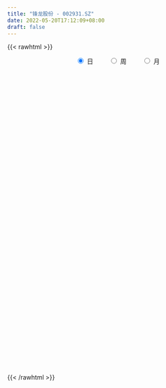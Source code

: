 ```yaml
---
title: "锋龙股份 - 002931.SZ"
date: 2022-05-20T17:12:09+08:00
draft: false
---
```

{{< rawhtml >}}
    <div style="text-align: center">
        <label style="padding: 1rem;"><input style="margin-right: .5rem" type="radio" name="period" value="D" checked onclick="period_change(this)">日</label>
        <label style="padding: 1rem;"><input style="margin-right: .5rem" type="radio" name="period" value="W" onclick="period_change(this)">周</label>
        <label style="padding: 1rem;"><input style="margin-right: .5rem" type="radio" name="period" value="M" onclick="period_change(this)">月</label>
    </div>
    <div id="chart" style="height: 700px;"></div> 
    <script type="text/javascript">
        const D_v = [8696.0,8820.0,7224.0,10403.0,11429.8,11764.81,7542.77,6378.0,6971.4,10931.6,33617.8,39323.57,24845.6,10520.26,87049.21,79705.42,39680.64,104114.96,50500.01,49214.0,56494.72,76061.04,65688.9,55076.66,32049.5,36807.63,26057.12,31517.72,41952.61,31241.34,36836.84,50527.72,48478.64,21884.48,30178.76,19802.56,27473.92,24598.76,23044.6,20406.12,43819.04,25241.12,25713.0,33372.2,24702.6,26655.27,41224.8,25480.6,36853.8,23243.92,19579.44,37344.58,28603.08,21062.84,17717.68,25728.16,20252.72,24252.04,26069.44,24661.69,21723.33,15467.6,13856.84,59390.36,61775.69,52597.76,40488.29,34966.55,29108.21,25182.34,26476.32,26359.87,20728.85,51233.0,43295.3,30032.08,43371.87,35459.41,52013.25,29008.94,30551.9,30914.89,34390.09,24952.42,34828.65,30622.0,30638.76,25177.77,20110.95,24070.68,38750.99,21754.32,19440.32,16538.0,27823.36,38876.65,29414.21,20920.79,15332.14,22926.38,35241.81,29469.88,17084.84,13415.08,11567.12,10325.01,12366.11,19990.09,17693.59,14395.6,12273.22,10715.6,23650.12,25794.57,29208.23,20709.24,31718.31,22174.43,34678.94,36743.1,37101.12,23785.41,43048.78,33347.59,29641.89,25204.13,32868.23,24889.69,26116.18,19919.47,19112.27,31069.6,33233.58,25597.88,16244.16,22635.45,27947.88,24879.18,25643.72,20030.27,23799.84,42673.56,19764.88,15865.18,12599.72,12663.44,37631.12,20402.41,14566.27,20576.8,26863.8,17794.64,12395.05,13399.02,16228.5,19730.6,20900.42,14680.16,16735.02,18137.52,13686.48,22269.04,32993.84,17713.4,21263.35,17023.79,17338.72,22091.2,13533.64,45513.21,46650.17,34535.2,21372.35,35341.15,14902.78,18721.19,32108.56,21338.38,18760.39,11239.81,12024.04,15201.86,33744.97,23778.23,19464.6,16830.2,10557.48,11009.0,49044.88,26380.98,73992.4,31174.68,62829.0,41489.72,17293.32,12007.0,23131.31,11840.28,12546.75,16164.4,18700.8,16916.5,23759.03,17932.94,12030.22,17914.8,32914.8,28690.33,18978.19,17203.07,13641.08,14694.72,10749.72,9200.76,8882.68,9422.51,9329.84,7306.48,9277.34,7256.25,11302.43,13623.81,9954.43,17626.44,12383.08,8632.4,5480.0,8986.28,9937.52,9061.65,9164.92,9515.84,9124.27,25986.8,38541.16,21974.2,21735.37,17805.4,13172.6,17865.01,12163.49,10205.48,11348.13,7237.17,8459.2,10889.24,8630.6,13599.0,33673.87,14500.24]
const D_histogram = [0.0,-0.0049777778,-0.0114439253,-0.0053569933,-0.0193100512,-0.0409831475,-0.052685067,-0.0551382052,-0.0452094054,-0.0365271471,0.0167017466,0.0719403463,0.088728441,0.0898366646,0.1600455368,0.2061683209,0.3062610956,0.3907890898,0.4163458072,0.388618305,0.3543156549,0.3327985993,0.324770164,0.2833953002,0.2200898579,0.162448293,0.0810138484,0.0353376635,-0.0073100633,-0.0400636961,-0.0845910653,-0.1703470544,-0.2521717288,-0.2998647775,-0.3319156564,-0.331304011,-0.3292805585,-0.3250896118,-0.2954063375,-0.2742402571,-0.2576207475,-0.2441349929,-0.2263821611,-0.1929677608,-0.1784904137,-0.1711291423,-0.1548222319,-0.1448975117,-0.1417157509,-0.118991605,-0.0977022348,-0.0584220193,-0.0582928932,-0.06343152,-0.0740106303,-0.1025927098,-0.0986068943,-0.0767450575,-0.0440118165,-0.0118237983,0.011980318,0.0164908777,0.0335234617,0.0963640999,0.1652571965,0.209705,0.2577209857,0.2410512994,0.2205384033,0.1579841978,0.0962491433,0.0476170485,0.0019803612,0.0397428775,0.0849504084,0.1016283791,0.123569368,0.1390809959,0.163472572,0.1681661583,0.1362715603,0.1357742353,0.1285074842,0.107513179,0.1074881693,0.0801575035,0.0580220339,0.0178347644,-0.0086266308,-0.0346507513,-0.0283251146,-0.0460245064,-0.0554134078,-0.0781202738,-0.0541993612,-0.1093971778,-0.1925350596,-0.2092542784,-0.2283007253,-0.1738967306,-0.0982472059,-0.0334447948,0.0059217943,0.0093995985,0.005495511,-0.006034153,-0.0025799244,0.0266833142,0.0341522278,0.0000499128,-0.0359846747,-0.0591340081,-0.0524371567,-0.0649172618,-0.0350080866,-0.0138415916,0.0282087215,0.040236662,0.0671864675,0.0993704175,0.095268985,0.0984167463,0.1255023152,0.1448258935,0.1368815161,0.1400303611,0.145818938,0.1258228313,0.1421191454,0.1174433372,0.0898108718,0.1004978481,0.1305843645,0.1352174319,0.1150494134,0.0935332841,0.0395399063,-0.0186675697,-0.0298355869,-0.0568154533,-0.057700519,-0.1282058075,-0.1930489508,-0.2045552711,-0.2121941793,-0.1903597489,-0.2139422164,-0.2106604287,-0.2106541976,-0.1854178063,-0.1727095634,-0.1847188609,-0.1671358869,-0.1423948454,-0.1128633322,-0.1148052817,-0.1137745409,-0.0998262904,-0.0878579107,-0.0660704526,-0.0359292497,0.0068842299,0.0100698618,0.0284327073,0.0093322038,0.0060210071,0.0197860404,0.0434874417,0.0433572338,0.0626593794,0.0853285642,0.0844745945,0.0859597683,0.0484321688,0.0323431789,0.0304611889,-0.0294954459,-0.064567817,-0.119071744,-0.1417831143,-0.139862923,-0.0935680809,-0.0433716647,-0.0060258765,0.0257886298,0.0466660995,0.0428950611,0.0461109151,0.0687485807,0.0805180603,0.1012676713,0.1084583706,0.1135464027,0.0823294672,0.0693730305,0.0588103539,0.0673984813,0.0637736073,0.04488041,0.0019892052,-0.0288107029,-0.0803460749,-0.1311443369,-0.1427808675,-0.134041564,-0.1669287177,-0.2403946575,-0.2557615773,-0.2486409044,-0.2144684859,-0.1729394112,-0.1273058325,-0.0894979583,-0.074965644,-0.0551912933,-0.0407002675,-0.0391220796,-0.0181893771,0.0048840178,0.0236112435,0.053895087,0.0507832528,0.0363596865,0.0014794958,-0.0061068073,-0.0134049946,-0.0079841045,-0.01910783,-0.0023223037,0.0253379791,0.0500103042,0.0407700091,0.0330015914,-0.0354154,-0.1279676656,-0.1609427931,-0.1863895246,-0.1587719297,-0.1162112988,-0.0796526014,-0.0345508366,0.0129818201,0.0448387214,0.0721181181,0.1000394337,0.1107169842,0.1206233984,0.1260613604,0.138337023,0.1462814956]
const D_fast = [0.0,-0.0062222222,-0.0155493511,-0.0108016674,-0.0295822381,-0.0615011212,-0.0863743075,-0.102611997,-0.1039855486,-0.1044350771,-0.0470307466,0.0261929395,0.0651631445,0.0887305342,0.1989507907,0.296615655,0.4732737037,0.6554989702,0.7851421395,0.8545692136,0.9088454771,0.9705280714,1.0436921771,1.0731661383,1.0648831605,1.0478536689,0.9866726864,0.9498309173,0.9053556747,0.8625861179,0.7969109824,0.6685682297,0.5237006231,0.40104138,0.286011587,0.2037972296,0.1235005425,0.0464190862,0.0022507762,-0.0451432077,-0.092928885,-0.1404768786,-0.1793195871,-0.194147127,-0.2242923833,-0.2597133975,-0.282112045,-0.3084117028,-0.3406588797,-0.3476826351,-0.3508188236,-0.326144113,-0.3405882101,-0.361584717,-0.3906664848,-0.4448967418,-0.4655626498,-0.4628870774,-0.4411567905,-0.4119247219,-0.3851255261,-0.376492247,-0.3510787976,-0.2641471344,-0.1539397387,-0.0570656852,0.0553805469,0.0989736855,0.1335953902,0.1105372342,0.0728644654,0.0361366328,-0.0090049642,0.0386932715,0.1051384045,0.14722347,0.2000568008,0.2503386777,0.3155983968,0.3623335227,0.3645068148,0.3979530486,0.4228131686,0.428697158,0.4555441907,0.4482529008,0.4406229397,0.4048943612,0.3762763084,0.3415895,0.3408338581,0.3116283397,0.2883860863,0.2461491518,0.2565202242,0.1739731131,0.0427014664,-0.026331322,-0.1024529502,-0.0915231382,-0.0404354149,0.0160057975,0.0568528352,0.062680539,0.0601503292,0.047112127,0.0499213744,0.0858554416,0.1018624122,0.0677725754,0.0227418192,-0.0151910162,-0.0216034541,-0.0503128745,-0.0291557211,-0.0114496239,0.0376528695,0.0597399756,0.103486398,0.1605129523,0.180228766,0.207980714,0.2664418616,0.3219719133,0.348247915,0.3864043502,0.4286476617,0.4401072628,0.4919333632,0.4966183893,0.4914386418,0.5272500802,0.5899826877,0.6284201131,0.6370144479,0.6388816396,0.5947732384,0.53189887,0.5132719561,0.4720882263,0.4567780309,0.3542212906,0.2411159095,0.1784707715,0.1177833184,0.0920278117,0.01495979,-0.0344235294,-0.0870808477,-0.108198908,-0.1386680559,-0.1968570687,-0.2210580664,-0.2319157363,-0.2306000562,-0.2612433261,-0.2886562204,-0.2996645426,-0.3096606406,-0.3043907956,-0.2832319051,-0.2386973681,-0.2329942707,-0.2075232484,-0.224290701,-0.2260966459,-0.2073851024,-0.1728118408,-0.1621027401,-0.1271357497,-0.0831344239,-0.062869745,-0.0398946291,-0.0653141864,-0.0733173816,-0.0675840743,-0.1349145706,-0.186128896,-0.2704007589,-0.3285579079,-0.3616034472,-0.3387006254,-0.2993471254,-0.2635078063,-0.2252461426,-0.192702148,-0.1857494212,-0.1710058384,-0.1311810275,-0.0992820329,-0.053215504,-0.0189102121,0.0145644207,0.0039298519,0.0083166729,0.0124565848,0.0378943325,0.0502128604,0.0425397656,0.000145862,-0.0378567218,-0.1094786125,-0.1930629587,-0.2403947062,-0.2651657937,-0.3397851268,-0.473349731,-0.5526570451,-0.6076965983,-0.6271413013,-0.6288470794,-0.6150399588,-0.5996065742,-0.6038156708,-0.5978391435,-0.5935231845,-0.6017255166,-0.5853401583,-0.561045759,-0.5364157224,-0.4926581071,-0.4830741281,-0.4884077728,-0.5229180895,-0.5320310945,-0.5426805304,-0.5392556664,-0.5551563495,-0.5389513991,-0.5049566215,-0.4677817203,-0.4668295132,-0.466347533,-0.5436183744,-0.6681625565,-0.7413733822,-0.8134174949,-0.8254928823,-0.8119850761,-0.7953395291,-0.7588754734,-0.7080973617,-0.66503078,-0.6197218539,-0.5667906798,-0.5284338832,-0.4883716194,-0.4514183174,-0.404558399,-0.3600435525]
const D_slow = [0.0,-0.0012444444,-0.0041054258,-0.0054446741,-0.0102721869,-0.0205179738,-0.0336892405,-0.0474737918,-0.0587761432,-0.0679079299,-0.0637324933,-0.0457474067,-0.0235652965,-0.0011061303,0.0389052539,0.0904473341,0.167012608,0.2647098805,0.3687963323,0.4659509085,0.5545298222,0.6377294721,0.7189220131,0.7897708381,0.8447933026,0.8854053759,0.905658838,0.9144932538,0.912665738,0.902649814,0.8815020477,0.8389152841,0.7758723519,0.7009061575,0.6179272434,0.5351012406,0.452781101,0.371508698,0.2976571137,0.2290970494,0.1646918625,0.1036581143,0.047062574,-0.0011793662,-0.0458019696,-0.0885842552,-0.1272898132,-0.1635141911,-0.1989431288,-0.2286910301,-0.2531165888,-0.2677220936,-0.2822953169,-0.2981531969,-0.3166558545,-0.342304032,-0.3669557555,-0.3861420199,-0.397144974,-0.4001009236,-0.3971058441,-0.3929831247,-0.3846022593,-0.3605112343,-0.3191969352,-0.2667706852,-0.2023404388,-0.1420776139,-0.0869430131,-0.0474469636,-0.0233846778,-0.0114804157,-0.0109853254,-0.001049606,0.0201879961,0.0455950909,0.0764874329,0.1112576818,0.1521258248,0.1941673644,0.2282352545,0.2621788133,0.2943056844,0.3211839791,0.3480560214,0.3680953973,0.3826009058,0.3870595969,0.3849029392,0.3762402513,0.3691589727,0.3576528461,0.3437994941,0.3242694257,0.3107195854,0.2833702909,0.235236526,0.1829229564,0.1258477751,0.0823735924,0.057811791,0.0494505923,0.0509310409,0.0532809405,0.0546548182,0.05314628,0.0525012989,0.0591721274,0.0677101844,0.0677226626,0.0587264939,0.0439429919,0.0308337027,0.0146043872,0.0058523656,0.0023919677,0.009444148,0.0195033136,0.0362999304,0.0611425348,0.0849597811,0.1095639676,0.1409395464,0.1771460198,0.2113663988,0.2463739891,0.2828287236,0.3142844315,0.3498142178,0.3791750521,0.4016277701,0.4267522321,0.4593983232,0.4932026812,0.5219650345,0.5453483556,0.5552333321,0.5505664397,0.543107543,0.5289036797,0.5144785499,0.482427098,0.4341648603,0.3830260426,0.3299774977,0.2823875605,0.2289020064,0.1762368992,0.1235733498,0.0772188983,0.0340415074,-0.0121382078,-0.0539221795,-0.0895208909,-0.1177367239,-0.1464380444,-0.1748816796,-0.1998382522,-0.2218027299,-0.238320343,-0.2473026554,-0.245581598,-0.2430641325,-0.2359559557,-0.2336229047,-0.232117653,-0.2271711429,-0.2162992824,-0.205459974,-0.1897951291,-0.1684629881,-0.1473443395,-0.1258543974,-0.1137463552,-0.1056605605,-0.0980452632,-0.1054191247,-0.121561079,-0.151329015,-0.1867747935,-0.2217405243,-0.2451325445,-0.2559754607,-0.2574819298,-0.2510347724,-0.2393682475,-0.2286444822,-0.2171167535,-0.1999296083,-0.1798000932,-0.1544831754,-0.1273685827,-0.098981982,-0.0783996153,-0.0610563576,-0.0463537691,-0.0295041488,-0.013560747,-0.0023406445,-0.0018433432,-0.0090460189,-0.0291325376,-0.0619186218,-0.0976138387,-0.1311242297,-0.1728564091,-0.2329550735,-0.2968954678,-0.3590556939,-0.4126728154,-0.4559076682,-0.4877341263,-0.5101086159,-0.5288500269,-0.5426478502,-0.5528229171,-0.562603437,-0.5671507812,-0.5659297768,-0.5600269659,-0.5465531942,-0.533857381,-0.5247674593,-0.5243975854,-0.5259242872,-0.5292755358,-0.531271562,-0.5360485195,-0.5366290954,-0.5302946006,-0.5177920246,-0.5075995223,-0.4993491244,-0.5082029744,-0.5401948908,-0.5804305891,-0.6270279703,-0.6667209527,-0.6957737774,-0.7156869277,-0.7243246369,-0.7210791818,-0.7098695015,-0.6918399719,-0.6668301135,-0.6391508674,-0.6089950178,-0.5774796777,-0.542895422,-0.5063250481]
const D_data = [['2021-05-11', 11.1541, 11.2392, 10.9981, 11.3243],['2021-05-12', 11.2392, 11.1612, 11.0478, 11.2463],['2021-05-13', 11.0336, 11.1045, 11.0336, 11.2747],['2021-05-14', 11.2109, 11.2534, 11.069, 11.3172],['2021-05-17', 11.2747, 10.9698, 10.9343, 11.2747],['2021-05-18', 10.9201, 10.7499, 10.7287, 10.9698],['2021-05-19', 10.7499, 10.7428, 10.6719, 10.8138],['2021-05-20', 10.7641, 10.7712, 10.7216, 10.835],['2021-05-21', 10.7783, 10.8988, 10.7783, 10.9272],['2021-05-24', 10.9059, 10.8918, 10.835, 11.147],['2021-05-25', 10.8421, 11.6009, 10.7428, 11.9838],['2021-05-26', 11.5583, 11.9483, 11.3598, 12.466],['2021-05-27', 11.8632, 11.7214, 11.4945, 12.0121],['2021-05-28', 11.6292, 11.6434, 11.5583, 11.7994],['2021-05-31', 12.161, 12.8063, 12.0901, 12.8063],['2021-06-01', 12.8347, 12.9765, 12.551, 13.246],['2021-06-02', 13.2034, 14.2742, 13.2034, 14.2742],['2021-06-03', 14.5365, 14.8911, 13.9692, 15.4584],['2021-06-04', 14.3451, 14.8202, 13.9551, 14.8556],['2021-06-07', 14.7138, 14.5294, 13.8983, 15.2456],['2021-06-08', 14.63, 14.65, 14.3, 14.93],['2021-06-09', 14.63, 15.02, 14.0, 15.66],['2021-06-10', 14.7, 15.47, 14.5, 15.85],['2021-06-11', 15.66, 15.27, 14.58, 15.69],['2021-06-15', 15.27, 15.03, 14.75, 15.58],['2021-06-16', 14.79, 15.05, 14.52, 15.44],['2021-06-17', 14.97, 14.6, 14.6, 15.06],['2021-06-18', 14.62, 14.88, 14.45, 14.99],['2021-06-21', 14.84, 14.82, 14.65, 15.37],['2021-06-22', 14.86, 14.85, 14.62, 15.15],['2021-06-23', 14.88, 14.57, 14.5, 15.05],['2021-06-24', 14.51, 13.72, 13.61, 14.66],['2021-06-25', 13.92, 13.26, 13.08, 13.92],['2021-06-28', 13.33, 13.22, 13.13, 13.41],['2021-06-29', 13.21, 13.04, 12.95, 13.48],['2021-06-30', 13.0, 13.18, 12.96, 13.34],['2021-07-01', 13.18, 13.01, 12.86, 13.3],['2021-07-02', 12.9, 12.85, 12.75, 13.05],['2021-07-05', 12.85, 13.06, 12.73, 13.1],['2021-07-06', 13.09, 12.9, 12.69, 13.09],['2021-07-07', 12.75, 12.76, 12.6, 13.04],['2021-07-08', 12.69, 12.62, 12.45, 12.84],['2021-07-09', 12.63, 12.58, 12.5, 12.81],['2021-07-12', 12.62, 12.75, 12.5, 12.93],['2021-07-13', 12.8, 12.49, 12.46, 12.97],['2021-07-14', 12.5, 12.31, 12.09, 12.67],['2021-07-15', 12.27, 12.34, 12.07, 12.58],['2021-07-16', 12.43, 12.19, 12.13, 12.46],['2021-07-19', 12.22, 12.0, 11.85, 12.22],['2021-07-20', 12.1, 12.18, 11.88, 12.28],['2021-07-21', 12.26, 12.16, 12.14, 12.34],['2021-07-22', 12.26, 12.45, 12.12, 12.63],['2021-07-23', 12.5, 11.98, 11.93, 12.53],['2021-07-26', 11.93, 11.81, 11.6, 12.0],['2021-07-27', 11.87, 11.6, 11.57, 11.9],['2021-07-28', 11.6, 11.15, 10.97, 11.63],['2021-07-29', 11.38, 11.36, 11.21, 11.45],['2021-07-30', 11.36, 11.53, 11.11, 11.56],['2021-08-02', 11.59, 11.71, 11.44, 11.84],['2021-08-03', 11.69, 11.8, 11.63, 12.04],['2021-08-04', 11.82, 11.79, 11.68, 12.0],['2021-08-05', 11.75, 11.58, 11.48, 11.83],['2021-08-06', 11.52, 11.76, 11.43, 11.8],['2021-08-09', 11.71, 12.55, 11.62, 12.65],['2021-08-10', 12.5, 13.04, 12.39, 13.13],['2021-08-11', 13.12, 13.15, 13.08, 13.48],['2021-08-12', 13.28, 13.6, 13.22, 13.75],['2021-08-13', 13.5, 13.05, 12.96, 13.57],['2021-08-16', 13.18, 13.07, 12.76, 13.24],['2021-08-17', 13.16, 12.46, 12.38, 13.16],['2021-08-18', 12.46, 12.23, 12.12, 12.59],['2021-08-19', 12.1, 12.15, 11.97, 12.39],['2021-08-20', 12.28, 11.95, 11.76, 12.29],['2021-08-23', 12.01, 12.99, 12.0, 13.15],['2021-08-24', 13.1, 13.36, 12.94, 13.48],['2021-08-25', 13.36, 13.25, 13.0, 13.39],['2021-08-26', 13.46, 13.52, 13.2, 13.99],['2021-08-27', 13.46, 13.66, 13.33, 13.9],['2021-08-30', 13.8, 14.02, 13.78, 14.58],['2021-08-31', 14.0, 14.01, 13.7, 14.3],['2021-09-01', 14.01, 13.63, 13.38, 14.1],['2021-09-02', 13.94, 14.08, 13.5, 14.18],['2021-09-03', 14.35, 14.12, 13.98, 14.58],['2021-09-06', 14.06, 14.01, 13.66, 14.22],['2021-09-07', 14.17, 14.35, 13.95, 14.63],['2021-09-08', 14.35, 14.06, 14.01, 14.7],['2021-09-09', 13.98, 14.1, 13.98, 14.52],['2021-09-10', 14.15, 13.79, 13.73, 14.18],['2021-09-13', 13.79, 13.84, 13.72, 14.25],['2021-09-14', 13.82, 13.74, 13.69, 14.18],['2021-09-15', 13.69, 14.12, 13.65, 14.59],['2021-09-16', 14.18, 13.81, 13.8, 14.25],['2021-09-17', 13.81, 13.85, 13.46, 14.02],['2021-09-22', 13.82, 13.59, 13.5, 13.83],['2021-09-23', 13.6, 14.17, 13.6, 14.33],['2021-09-24', 14.18, 13.07, 13.0, 14.2],['2021-09-27', 12.92, 12.26, 12.16, 12.98],['2021-09-28', 12.21, 12.69, 12.18, 12.95],['2021-09-29', 12.66, 12.41, 12.4, 12.95],['2021-09-30', 12.4, 13.28, 12.4, 13.4],['2021-10-08', 13.58, 13.8, 13.34, 14.36],['2021-10-11', 14.02, 14.0, 13.7, 14.3],['2021-10-12', 14.0, 13.96, 13.72, 14.25],['2021-10-13', 13.91, 13.64, 13.48, 13.91],['2021-10-14', 13.6, 13.56, 13.28, 13.66],['2021-10-15', 13.44, 13.43, 13.26, 13.53],['2021-10-18', 13.43, 13.6, 13.04, 13.64],['2021-10-19', 13.6, 14.03, 13.31, 14.05],['2021-10-20', 13.9, 13.89, 13.75, 14.09],['2021-10-21', 13.71, 13.32, 13.3, 13.84],['2021-10-22', 13.32, 13.1, 13.05, 13.4],['2021-10-25', 13.1, 13.07, 12.73, 13.1],['2021-10-26', 13.07, 13.36, 12.75, 13.72],['2021-10-27', 13.36, 13.06, 12.82, 13.47],['2021-10-28', 13.0, 13.6, 12.86, 13.8],['2021-10-29', 13.6, 13.61, 13.44, 13.81],['2021-11-01', 13.57, 14.05, 13.41, 14.14],['2021-11-02', 14.11, 13.85, 13.7, 14.11],['2021-11-03', 13.83, 14.19, 13.81, 14.34],['2021-11-04', 14.26, 14.49, 14.1, 14.55],['2021-11-05', 14.4, 14.2, 14.15, 14.68],['2021-11-08', 14.21, 14.38, 14.04, 14.38],['2021-11-09', 14.7, 14.87, 14.4, 14.99],['2021-11-10', 14.87, 15.03, 14.67, 15.31],['2021-11-11', 15.0, 14.86, 14.68, 15.2],['2021-11-12', 14.86, 15.13, 14.73, 15.27],['2021-11-15', 15.19, 15.34, 15.09, 15.6],['2021-11-16', 15.45, 15.13, 14.93, 15.45],['2021-11-17', 15.04, 15.73, 15.0, 15.74],['2021-11-18', 15.72, 15.35, 15.26, 15.73],['2021-11-19', 15.49, 15.31, 14.93, 15.49],['2021-11-22', 15.27, 15.88, 15.27, 15.94],['2021-11-23', 15.87, 16.39, 15.65, 16.42],['2021-11-24', 16.39, 16.34, 15.91, 16.61],['2021-11-25', 16.45, 16.16, 16.01, 16.46],['2021-11-26', 16.16, 16.19, 16.07, 16.7],['2021-11-29', 16.0, 15.71, 15.58, 16.15],['2021-11-30', 15.8, 15.44, 15.31, 15.93],['2021-12-01', 15.47, 15.9, 15.28, 15.99],['2021-12-02', 15.78, 15.64, 15.55, 16.08],['2021-12-03', 15.81, 15.92, 15.57, 15.99],['2021-12-06', 15.81, 14.85, 14.85, 16.0],['2021-12-07', 15.15, 14.49, 14.36, 15.19],['2021-12-08', 14.5, 14.85, 14.43, 14.93],['2021-12-09', 14.95, 14.73, 14.59, 14.95],['2021-12-10', 14.79, 15.02, 14.63, 15.1],['2021-12-13', 14.94, 14.32, 14.22, 14.94],['2021-12-14', 14.32, 14.46, 14.1, 14.61],['2021-12-15', 14.46, 14.28, 14.23, 14.58],['2021-12-16', 14.35, 14.52, 14.19, 14.7],['2021-12-17', 14.52, 14.33, 14.12, 14.65],['2021-12-20', 14.3, 13.88, 13.85, 14.35],['2021-12-21', 13.93, 14.12, 13.69, 14.14],['2021-12-22', 14.12, 14.19, 14.01, 14.23],['2021-12-23', 14.15, 14.28, 13.98, 14.4],['2021-12-24', 14.27, 13.85, 13.83, 14.29],['2021-12-27', 13.98, 13.77, 13.47, 13.98],['2021-12-28', 13.81, 13.86, 13.63, 13.95],['2021-12-29', 13.8, 13.8, 13.67, 13.92],['2021-12-30', 13.8, 13.92, 13.72, 14.15],['2021-12-31', 13.93, 14.09, 13.85, 14.11],['2022-01-04', 14.2, 14.4, 14.05, 14.43],['2022-01-05', 14.37, 14.0, 13.8, 14.69],['2022-01-06', 14.08, 14.23, 13.96, 14.37],['2022-01-07', 14.24, 13.74, 13.7, 14.42],['2022-01-10', 13.79, 13.85, 13.52, 14.05],['2022-01-11', 13.8, 14.07, 13.8, 14.22],['2022-01-12', 14.23, 14.29, 13.99, 14.37],['2022-01-13', 14.29, 14.06, 14.03, 14.3],['2022-01-14', 14.06, 14.37, 13.92, 14.77],['2022-01-17', 14.37, 14.56, 14.37, 14.85],['2022-01-18', 14.49, 14.37, 14.28, 14.8],['2022-01-19', 14.48, 14.45, 14.16, 14.6],['2022-01-20', 14.5, 13.9, 13.81, 14.5],['2022-01-21', 13.78, 14.04, 13.68, 14.11],['2022-01-24', 13.93, 14.18, 13.89, 14.37],['2022-01-25', 14.03, 13.27, 13.27, 14.32],['2022-01-26', 13.28, 13.27, 13.01, 13.45],['2022-01-27', 13.27, 12.69, 12.62, 13.27],['2022-01-28', 12.68, 12.75, 12.67, 12.96],['2022-02-07', 12.9, 12.86, 12.81, 13.08],['2022-02-08', 12.79, 13.42, 12.66, 13.45],['2022-02-09', 13.4, 13.64, 13.21, 13.9],['2022-02-10', 13.56, 13.66, 13.42, 13.97],['2022-02-11', 13.6, 13.75, 13.49, 13.8],['2022-02-14', 13.75, 13.75, 13.5, 13.87],['2022-02-15', 13.69, 13.49, 13.41, 13.8],['2022-02-16', 13.74, 13.58, 13.5, 13.75],['2022-02-17', 13.58, 13.91, 13.49, 14.08],['2022-02-18', 13.89, 13.9, 13.72, 14.06],['2022-02-21', 13.82, 14.15, 13.78, 14.35],['2022-02-22', 13.86, 14.12, 13.71, 14.18],['2022-02-23', 14.14, 14.2, 14.0, 14.4],['2022-02-24', 14.26, 13.74, 13.57, 14.29],['2022-02-25', 13.8, 13.9, 13.63, 14.01],['2022-02-28', 13.89, 13.91, 13.66, 13.97],['2022-03-01', 13.97, 14.19, 13.92, 14.29],['2022-03-02', 14.19, 14.1, 14.06, 14.26],['2022-03-03', 14.17, 13.89, 13.85, 14.19],['2022-03-04', 13.85, 13.44, 13.32, 13.94],['2022-03-07', 13.38, 13.38, 13.3, 13.8],['2022-03-08', 13.37, 12.85, 12.8, 13.44],['2022-03-09', 13.06, 12.49, 11.6, 13.09],['2022-03-10', 12.76, 12.69, 12.6, 12.96],['2022-03-11', 12.65, 12.81, 12.37, 12.83],['2022-03-14', 12.72, 12.08, 12.01, 12.75],['2022-03-15', 12.0, 11.09, 11.03, 12.0],['2022-03-16', 11.27, 11.34, 10.96, 11.57],['2022-03-17', 11.54, 11.35, 11.33, 11.64],['2022-03-18', 11.31, 11.56, 11.1, 11.67],['2022-03-21', 11.59, 11.64, 11.53, 11.82],['2022-03-22', 11.64, 11.74, 11.45, 11.94],['2022-03-23', 11.78, 11.71, 11.67, 11.9],['2022-03-24', 11.68, 11.42, 11.4, 11.68],['2022-03-25', 11.46, 11.45, 11.4, 11.64],['2022-03-28', 11.49, 11.36, 11.21, 11.49],['2022-03-29', 11.39, 11.13, 11.11, 11.5],['2022-03-30', 11.24, 11.33, 11.17, 11.36],['2022-03-31', 11.33, 11.39, 11.21, 11.53],['2022-04-01', 11.35, 11.38, 11.23, 11.42],['2022-04-06', 11.35, 11.61, 11.3, 11.69],['2022-04-07', 11.67, 11.23, 11.23, 11.67],['2022-04-08', 11.23, 11.0, 10.92, 11.33],['2022-04-11', 11.0, 10.55, 10.4, 11.0],['2022-04-12', 10.55, 10.7, 10.36, 10.74],['2022-04-13', 10.67, 10.58, 10.43, 10.74],['2022-04-14', 10.64, 10.65, 10.57, 10.8],['2022-04-15', 10.6, 10.34, 10.32, 10.7],['2022-04-18', 10.38, 10.62, 10.16, 10.66],['2022-04-19', 10.59, 10.81, 10.59, 10.89],['2022-04-20', 10.88, 10.87, 10.75, 11.1],['2022-04-21', 10.75, 10.45, 10.42, 10.9],['2022-04-22', 10.67, 10.38, 10.25, 10.68],['2022-04-25', 10.23, 9.34, 9.34, 10.23],['2022-04-26', 9.23, 8.46, 8.41, 9.35],['2022-04-27', 8.38, 8.67, 8.02, 8.7],['2022-04-28', 8.66, 8.38, 8.16, 8.79],['2022-04-29', 8.47, 8.82, 8.46, 8.9],['2022-05-05', 8.81, 8.99, 8.76, 9.14],['2022-05-06', 8.66, 8.95, 8.66, 9.19],['2022-05-09', 8.88, 9.13, 8.88, 9.28],['2022-05-10', 9.13, 9.3, 8.91, 9.3],['2022-05-11', 9.37, 9.24, 9.21, 9.54],['2022-05-12', 9.24, 9.29, 9.19, 9.44],['2022-05-13', 9.38, 9.42, 9.3, 9.5],['2022-05-16', 9.51, 9.3, 9.25, 9.56],['2022-05-17', 9.38, 9.35, 9.12, 9.38],['2022-05-18', 9.4, 9.35, 9.25, 9.53],['2022-05-19', 9.31, 9.51, 9.21, 9.94],['2022-05-20', 9.5, 9.55, 9.44, 9.78]]
const W_v = [224.3,2166.57,10307.98,433624.59,382157.99,665922.01,667598.24,522642.4999999999,299968.08,269822.25,214854.38,157169.82,310891.04,265151.26,254644.14,180341.78,127123.94,101447.87,154729.85,103689.7,85702.27,82181.61,84862.61,101632.42,87028.52,138792.11,503756.24,535604.1699999999,413361.07,293436.06,401979.22,333094.66,254229.53,142983.82,137438.56,254760.83,188342.45,196790.44,65988.3,153703.6,119170.83,129052.47,65313.8,86148.23,148136.14,215799.23,273707.11,143996.77,97615.71,82096.05,89588.08,122221.36,98741.25,81831.46,77749.56,75720.07,111020.76,50573.62,79455.2,44959.32,57712.0,59138.82,43013.88,144809.8,103765.64,59350.38,36997.98,33338.57,35080.46,28831.19,39347.75,66670.32,112793.54,53980.81,69923.28,198106.32,18719.74,101522.65,192268.81,105652.72,78459.63,74809.78,43423.41,30466.34,28100.54,31673.67,43938.02,103762.8,215437.95,124743.35,101372.76,81391.48,48585.68,68168.27,62262.97,78195.86,89107.14,63879.03,56353.64,44400.98,27814.74,26189.0,69588.79,209767.65,252718.8,90609.37,51775.35,79116.13,52626.0,54666.0,73715.82,79102.69,67707.24,59672.78,71484.58,187584.46,168826.85,178610.32,113015.11,148126.09,216107.8,130689.38,200516.88,230420.19,112848.8,62280.89,416161.73,363789.87,59234.58,618562.14,252871.63,150610.02,174953.7,122427.05,159920.06,177424.48,222346.86,181283.71,100072.62,106736.44,90811.98,195965.14,96409.18,177515.79,85645.21,61625.8,31200.81,25146.0,61150.26,80672.2,47934.6,55682.2,50378.0,144078.77,103724.58,175816.64,122317.93,90802.46,27235.0,44461.6,44086.78,119238.83,361050.24,302535.32,126431.97,209037.15,123938.48,138223.88,151435.47,145624.82,109013.44,101778.9,249218.65,127855.59,203391.66,176879.07,146219.6,124127.26,83238.01,88593.52,35241.81,81861.93,76718.61,110077.76,162415.9,155027.8,122905.84,128780.67,122300.89,103566.78,120040.4,79547.81,84139.6,94239.63,115500.56,152801.65,102168.33,104213.7,113822.54,226779.12,75689.74,89339.49,115701.19,57168.96,42592.42,34880.67,53108.2,46804.2,126042.93,31037.61,49413.47,81292.95]
const W_histogram = [0.0,0.3338812536,0.8163432357,1.163212583,1.4762914299,1.7115658492,2.0409624451,2.0160399855,1.6242075231,1.3930535528,0.8114778687,0.3016076924,0.1332258831,-0.1752255406,-0.265130493,-0.4321617724,-0.5975945532,-0.8128476516,-0.9186063191,-1.0298997463,-1.1113557043,-1.189081641,-1.2384248222,-1.2595401384,-1.2369297445,-0.9990781861,-0.4346729807,-0.2946661658,-0.2126619674,-0.1758492314,-0.0669929531,-0.0173565662,-0.1296815478,-0.3038390542,-0.3787839854,-0.3063548411,-0.3247210124,-0.3444117851,-0.371207665,-0.2949644375,-0.2847599,-0.2672550416,-0.3116491426,-0.270370538,-0.1716319751,-0.0612044469,0.0182383219,0.0550685987,0.0837917523,0.0373434345,0.0787292207,0.057806577,0.0805903629,0.0668555179,0.009860553,-0.1045008148,-0.1497634899,-0.1936683404,-0.146038418,-0.1557363296,-0.1277507451,-0.079293722,-0.0822107664,0.0190714693,0.002648951,0.0086051487,0.0060411165,0.0075428814,-0.0211201157,-0.0199076495,-0.01123268,-0.0028022762,0.0795272671,0.1305942612,0.1804516003,0.1666457473,0.1284695492,0.1804561729,0.2281848535,0.2339614456,0.1858995251,0.1463935787,0.0914919312,0.058289721,0.0026180096,0.0004417251,0.0125078457,0.0738809355,0.217873181,0.2270938549,0.2081942974,0.1651530462,0.1049225756,-0.0424314441,-0.1241312234,-0.1038846956,-0.1563496231,-0.1065052793,-0.1363064399,-0.1573763881,-0.1571643566,-0.1539491751,-0.1076282016,-0.0423817839,0.0449068248,0.0555874738,0.0791300458,0.1138124916,0.0780693112,0.0915162771,0.1183013483,0.1126014531,0.0868508009,0.0673302479,0.0648055234,0.0978006074,0.1049533206,0.1161116914,0.1284780431,0.1325109262,0.1828504278,0.189469499,0.2267401336,0.2409233956,0.1225889005,0.0570004368,0.2382001051,0.4160724657,0.6109938376,0.4407065318,0.2548839899,0.0630535722,-0.0294116483,-0.0813774024,-0.0892161068,-0.0818971019,-0.044916718,-0.1767184489,-0.2703319709,-0.3145752354,-0.3198601157,-0.4409107668,-0.5117754605,-0.4766143956,-0.4821010945,-0.5152970582,-0.5086371668,-0.4259617317,-0.3424450402,-0.2307790458,-0.1660711837,-0.1157106629,-0.0758128206,0.0148823457,0.0606863276,0.1500211276,0.1833300665,0.159448014,0.1304749451,0.1266867791,0.0992183609,0.1282697965,0.3461488264,0.4961400431,0.5409928286,0.4378668665,0.3236181118,0.2165837963,0.1115305094,0.0244589386,-0.0621495915,-0.1003900714,-0.0384342326,-0.0693617268,0.0226003004,0.1069427069,0.1314282161,0.1417023481,0.0886006714,0.0615374915,0.071856653,0.0481038977,0.0066837517,0.0099529441,0.0461438998,0.1226652237,0.17231064,0.2467878973,0.2589722576,0.1906785343,0.0884898914,-0.0163865097,-0.0714636853,-0.129929976,-0.1246181516,-0.1405908222,-0.2300114103,-0.2141134627,-0.1867943002,-0.1628955647,-0.1713783512,-0.2101709636,-0.3050155443,-0.3565731743,-0.374931237,-0.3904470259,-0.4203470074,-0.4120648952,-0.4814542312,-0.4869398392,-0.4292764237,-0.3557748331]
const W_fast = [0.0,0.417351567,1.103899358,1.7415718511,2.4237235554,3.0868894371,3.9265266442,4.4056141809,4.4198335994,4.5369430173,4.1582368003,3.7237685471,3.5886932086,3.2364353997,3.0802478241,2.8051761016,2.4903446826,2.0718796712,1.736469424,1.3677010601,1.0084061761,0.6334098291,0.2744604423,-0.0615399085,-0.3481619507,-0.3600799388,0.0956570214,0.1619972948,0.1908360014,0.1836864296,0.2757944696,0.321091715,0.1763463464,-0.0737709236,-0.2434118511,-0.247571417,-0.3471178414,-0.4529115604,-0.5725093566,-0.5700072384,-0.6309926759,-0.6803015779,-0.8026079646,-0.8289219945,-0.7730914254,-0.6779650089,-0.5939626596,-0.5433652332,-0.4936941414,-0.5308066007,-0.4697385092,-0.4762095087,-0.4332781321,-0.4302990976,-0.4848289242,-0.6253154958,-0.7080190434,-0.800340979,-0.789220661,-0.837852655,-0.8418047569,-0.8131711642,-0.8366409003,-0.7305907972,-0.7463510777,-0.7382435929,-0.7392973459,-0.7359098607,-0.7698528867,-0.7736173329,-0.7677505333,-0.7600206986,-0.6578093386,-0.5740937792,-0.47912354,-0.4512679561,-0.457326767,-0.3602261001,-0.2554512061,-0.1911842526,-0.1927712918,-0.1956788435,-0.2277075083,-0.2463372882,-0.3013544972,-0.3034203504,-0.2882272684,-0.2083839447,-0.009923404,0.0560707336,0.0892197505,0.0874667609,0.0534669341,-0.1044949465,-0.2172275317,-0.2229521778,-0.314504511,-0.2912864871,-0.3551642577,-0.4155783029,-0.4546573605,-0.4899294728,-0.4705155497,-0.415864578,-0.3173492631,-0.2927717456,-0.2494466621,-0.1863110935,-0.202536946,-0.1662109109,-0.1098505026,-0.0874000345,-0.0914379865,-0.0941259775,-0.0804493212,-0.0230040853,0.010386958,0.0505732516,0.0950591142,0.1322197288,0.2282718374,0.2822582833,0.3762139513,0.4506280622,0.3629407922,0.3116024378,0.5523521323,0.8342426094,1.1819124406,1.1218017678,0.9997002233,0.8236331988,0.7238150661,0.6515049615,0.6213622303,0.6082069597,0.6339581641,0.457976821,0.2967803063,0.1738932329,0.0886433238,-0.142635019,-0.3414435779,-0.4254361118,-0.5514480844,-0.7134683127,-0.833967713,-0.8577827109,-0.8598772794,-0.8059060465,-0.7827159802,-0.7612831252,-0.740338488,-0.6459227353,-0.5849471715,-0.4581070896,-0.3789656341,-0.3629856831,-0.3593400157,-0.3314564869,-0.3341203149,-0.2730014302,0.0314148064,0.3054410338,0.4855420264,0.491882781,0.4585385542,0.4056501878,0.3284795283,0.2475226921,0.1453767642,0.0820387664,0.1343860471,0.0861181212,0.1837302234,0.2948083067,0.3521508698,0.3978505889,0.36689908,0.355220273,0.3835035978,0.3717768169,0.3320276089,0.3377850373,0.3855119679,0.4926995977,0.5854226741,0.7215969057,0.7985243304,0.7779002406,0.6978340706,0.588861042,0.5159179451,0.4249691604,0.3991264469,0.3480060708,0.2010826301,0.163452212,0.1440727995,0.1272476438,0.0759202695,-0.0154150839,-0.1865135506,-0.3272144741,-0.4393053461,-0.5524328915,-0.6874196248,-0.7821537364,-0.9719066303,-1.099127198,-1.1487828885,-1.1642250062]
const W_slow = [0.0,0.0834703134,0.2875561223,0.5783592681,0.9474321255,1.3753235878,1.8855641991,2.3895741955,2.7956260763,3.1438894645,3.3467589316,3.4221608547,3.4554673255,3.4116609404,3.3453783171,3.237337874,3.0879392357,2.8847273228,2.6550757431,2.3976008065,2.1197618804,1.8224914701,1.5128852646,1.19800023,0.8887677938,0.6389982473,0.5303300021,0.4566634607,0.4034979688,0.359535661,0.3427874227,0.3384482812,0.3060278942,0.2300681307,0.1353721343,0.058783424,-0.022396829,-0.1084997753,-0.2013016916,-0.2750428009,-0.3462327759,-0.4130465363,-0.490958822,-0.5585514565,-0.6014594503,-0.616760562,-0.6122009815,-0.5984338319,-0.5774858938,-0.5681500351,-0.54846773,-0.5340160857,-0.513868495,-0.4971546155,-0.4946894773,-0.520814681,-0.5582555535,-0.6066726386,-0.6431822431,-0.6821163254,-0.7140540117,-0.7338774422,-0.7544301338,-0.7496622665,-0.7490000287,-0.7468487416,-0.7453384624,-0.7434527421,-0.748732771,-0.7537096834,-0.7565178534,-0.7572184224,-0.7373366056,-0.7046880404,-0.6595751403,-0.6179137034,-0.5857963162,-0.5406822729,-0.4836360596,-0.4251456982,-0.3786708169,-0.3420724222,-0.3191994394,-0.3046270092,-0.3039725068,-0.3038620755,-0.3007351141,-0.2822648802,-0.227796585,-0.1710231213,-0.1189745469,-0.0776862853,-0.0514556415,-0.0620635025,-0.0930963083,-0.1190674822,-0.158154888,-0.1847812078,-0.2188578178,-0.2582019148,-0.2974930039,-0.3359802977,-0.3628873481,-0.3734827941,-0.3622560879,-0.3483592194,-0.328576708,-0.3001235851,-0.2806062573,-0.257727188,-0.2281518509,-0.2000014876,-0.1782887874,-0.1614562254,-0.1452548446,-0.1208046927,-0.0945663626,-0.0655384398,-0.033418929,-0.0002911974,0.0454214095,0.0927887843,0.1494738177,0.2097046666,0.2403518917,0.2546020009,0.3141520272,0.4181701436,0.570918603,0.681095236,0.7448162335,0.7605796265,0.7532267144,0.7328823638,0.7105783371,0.6901040617,0.6788748822,0.6346952699,0.5671122772,0.4884684684,0.4085034394,0.2982757477,0.1703318826,0.0511782837,-0.0693469899,-0.1981712545,-0.3253305462,-0.4318209791,-0.5174322392,-0.5751270006,-0.6166447965,-0.6455724623,-0.6645256674,-0.660805081,-0.6456334991,-0.6081282172,-0.5622957006,-0.5224336971,-0.4898149608,-0.458143266,-0.4333386758,-0.4012712267,-0.3147340201,-0.1906990093,-0.0554508022,0.0540159145,0.1349204424,0.1890663915,0.2169490188,0.2230637535,0.2075263556,0.1824288378,0.1728202796,0.1554798479,0.161129923,0.1878655998,0.2207226538,0.2561482408,0.2782984087,0.2936827815,0.3116469448,0.3236729192,0.3253438571,0.3278320932,0.3393680681,0.370034374,0.413112034,0.4748090084,0.5395520728,0.5872217063,0.6093441792,0.6052475518,0.5873816304,0.5548991364,0.5237445985,0.488596893,0.4310940404,0.3775656747,0.3308670997,0.2901432085,0.2472986207,0.1947558798,0.1185019937,0.0293587001,-0.0643741091,-0.1619858656,-0.2670726174,-0.3700888412,-0.490452399,-0.6121873588,-0.7195064648,-0.8084501731]
const W_data = [['2018-04-04', 6.4873, 8.5652, 6.4873, 8.5652],['2018-04-13', 9.4226, 13.797, 9.4226, 13.797],['2018-04-20', 15.175, 18.364, 15.175, 18.364],['2018-04-27', 20.2012, 19.7725, 19.7288, 24.4401],['2018-05-04', 19.3832, 22.3097, 19.3832, 26.3123],['2018-05-11', 20.993, 24.2695, 20.5599, 26.9029],['2018-05-18', 24.9913, 28.7227, 24.0639, 32.301],['2018-05-25', 28.6789, 27.0429, 26.7498, 33.6395],['2018-06-01', 27.0691, 23.1452, 22.3185, 27.1172],['2018-06-08', 23.6308, 25.105, 22.4409, 25.3237],['2018-06-15', 24.895, 19.8556, 19.7725, 25.3631],['2018-06-22', 19.2257, 18.7227, 16.8679, 19.6107],['2018-06-29', 18.8845, 21.8285, 17.7209, 23.5652],['2018-07-06', 21.5354, 19.252, 18.6352, 23.0971],['2018-07-13', 19.6807, 21.2161, 19.5101, 22.1785],['2018-07-20', 21.2161, 19.7419, 19.0114, 21.8679],['2018-07-27', 19.5319, 18.8976, 17.7384, 20.5512],['2018-08-03', 18.7927, 17.0997, 16.6229, 19.6107],['2018-08-10', 16.8241, 17.301, 15.748, 19.1032],['2018-08-17', 17.0079, 16.2205, 16.1855, 17.7997],['2018-08-24', 15.9668, 15.5337, 15.4156, 16.2948],['2018-08-31', 15.6999, 14.5057, 14.4926, 15.9668],['2018-09-07', 14.4313, 13.7795, 13.4777, 14.4313],['2018-09-14', 13.692, 13.1321, 13.1277, 14.4313],['2018-09-21', 12.7734, 12.8303, 12.2747, 12.9703],['2018-09-28', 12.9265, 15.4462, 12.2703, 15.4462],['2018-10-12', 16.7498, 21.2248, 15.748, 22.6509],['2018-10-19', 20.9711, 17.5941, 16.4129, 23.3465],['2018-10-26', 17.2528, 17.3272, 16.6317, 19.1426],['2018-11-02', 16.7454, 16.9816, 15.748, 17.5678],['2018-11-09', 17.8828, 18.2327, 16.1417, 19.6413],['2018-11-16', 17.7472, 17.9353, 17.2791, 18.797],['2018-11-23', 17.6422, 15.7218, 15.4637, 18.8976],['2018-11-30', 15.3762, 14.0332, 13.2677, 15.6999],['2018-12-07', 14.5494, 14.3526, 13.9108, 15.2143],['2018-12-14', 14.2126, 15.9318, 13.7358, 16.6754],['2018-12-21', 15.5949, 14.6894, 14.182, 16.3473],['2018-12-28', 14.685, 14.2913, 14.2607, 15.6605],['2019-01-04', 14.3657, 13.7664, 13.0315, 14.5888],['2019-01-11', 13.9589, 14.8906, 13.6877, 15.4812],['2019-01-18', 14.8819, 14.0201, 13.692, 15.0131],['2019-01-25', 14.0245, 13.9108, 13.8058, 14.8644],['2019-02-01', 14.1207, 12.7647, 12.2485, 14.1382],['2019-02-15', 12.9265, 13.5214, 12.7734, 13.7095],['2019-02-22', 13.6177, 14.3613, 13.5389, 15.1006],['2019-03-01', 14.3132, 14.895, 14.3088, 15.4331],['2019-03-08', 14.8994, 14.9169, 14.7244, 17.3403],['2019-03-15', 14.9606, 14.6413, 14.217, 15.9886],['2019-03-22', 14.7244, 14.6894, 14.4357, 15.2143],['2019-03-29', 14.3395, 13.6658, 13.2546, 14.6194],['2019-04-04', 13.7795, 14.72, 13.7577, 14.8513],['2019-04-12', 14.8075, 13.972, 13.8233, 15.2012],['2019-04-19', 14.042, 14.5057, 13.7183, 15.0044],['2019-04-26', 14.5188, 14.0595, 13.3508, 14.8688],['2019-04-30', 14.0857, 13.2852, 13.1802, 15.3106],['2019-05-10', 12.7078, 11.9904, 11.3211, 12.7078],['2019-05-17', 12.0341, 12.2441, 11.7323, 13.1759],['2019-05-24', 12.1304, 11.7979, 11.3736, 12.5503],['2019-05-31', 11.8504, 12.7297, 11.7498, 12.944],['2019-06-06', 12.5984, 11.8981, 11.7439, 12.7253],['2019-06-14', 11.8981, 12.2065, 11.6206, 12.876],['2019-06-21', 12.1492, 12.484, 11.9642, 12.6822],['2019-06-28', 12.484, 11.7924, 11.7615, 12.5412],['2019-07-05', 12.0038, 13.2328, 11.8937, 14.964],['2019-07-12', 12.462, 11.8893, 11.8056, 12.6866],['2019-07-19', 11.8893, 12.0391, 11.8276, 12.4443],['2019-07-26', 12.0259, 11.8408, 11.4003, 12.0347],['2019-08-02', 11.7968, 11.788, 11.5809, 12.114],['2019-08-09', 11.6955, 11.2241, 11.2109, 11.9201],['2019-08-16', 11.2109, 11.4003, 10.5766, 11.4356],['2019-08-23', 11.4532, 11.4003, 11.3431, 11.8012],['2019-08-30', 11.2153, 11.3299, 11.1272, 12.2769],['2019-09-06', 11.3827, 12.4267, 11.3783, 12.8628],['2019-09-12', 12.4708, 12.3783, 12.2021, 12.4972],['2019-09-20', 12.3783, 12.6646, 12.1184, 13.1932],['2019-09-27', 12.6073, 12.0126, 11.9598, 14.2945],['2019-09-30', 11.8717, 11.5986, 11.4752, 12.0611],['2019-10-11', 11.669, 12.81, 11.4972, 13.4355],['2019-10-18', 12.8848, 13.1183, 12.6338, 13.92],['2019-10-25', 13.0302, 12.8584, 12.2417, 13.158],['2019-11-01', 12.7307, 12.18, 11.788, 12.832],['2019-11-08', 12.18, 12.1316, 12.1272, 12.6426],['2019-11-15', 12.1624, 11.7307, 11.7087, 12.1624],['2019-11-22', 11.6074, 11.7792, 11.6074, 12.0303],['2019-11-29', 11.7131, 11.2373, 11.0567, 11.8276],['2019-12-06', 11.2241, 11.7087, 11.2241, 11.7615],['2019-12-13', 11.5986, 11.8761, 11.4532, 12.158],['2019-12-20', 12.0214, 12.6866, 11.9378, 13.1271],['2019-12-27', 12.7527, 14.3605, 12.3342, 14.5412],['2020-01-03', 13.876, 13.2372, 12.9025, 13.92],['2020-01-10', 13.1315, 13.0126, 12.9377, 13.4135],['2020-01-17', 13.0302, 12.6778, 12.3871, 13.2637],['2020-01-23', 12.5457, 12.2813, 12.0963, 12.7307],['2020-02-07', 11.0523, 10.6427, 9.9467, 11.0523],['2020-02-14', 10.603, 10.766, 10.5722, 11.0876],['2020-02-21', 10.766, 11.7704, 10.766, 11.8408],['2020-02-28', 11.7615, 10.6471, 10.6383, 12.5324],['2020-03-06', 10.6955, 11.7924, 10.6955, 11.8893],['2020-03-13', 11.6955, 10.722, 10.3651, 11.7571],['2020-03-20', 10.8012, 10.5413, 10.0612, 10.973],['2020-03-27', 10.2858, 10.5854, 10.1361, 10.7396],['2020-04-03', 10.4444, 10.4621, 10.1757, 10.6867],['2020-04-10', 10.5722, 10.9819, 10.5634, 11.5765],['2020-04-17', 10.9819, 11.4091, 10.6779, 12.5324],['2020-04-24', 11.3651, 12.0479, 11.2417, 13.0831],['2020-04-30', 11.8232, 11.3431, 10.7572, 12.2813],['2020-05-08', 11.277, 11.603, 11.1404, 11.7924],['2020-05-15', 11.669, 11.9333, 11.4444, 12.2329],['2020-05-22', 11.8849, 11.0832, 11.0611, 12.0214],['2020-05-29', 11.1801, 11.669, 11.0832, 11.8937],['2020-06-05', 11.7175, 11.995, 11.7043, 12.3122],['2020-06-12', 12.0303, 11.7072, 11.3881, 13.1932],['2020-06-19', 11.6221, 11.4236, 11.381, 11.7781],['2020-06-24', 11.4803, 11.4165, 11.2889, 11.8278],['2020-07-03', 11.3527, 11.6009, 11.0974, 11.693],['2020-07-10', 11.771, 12.1752, 11.615, 12.551],['2020-07-17', 12.1894, 12.0263, 11.842, 12.8701],['2020-07-24', 12.0334, 12.2036, 12.0334, 13.1041],['2020-07-31', 12.239, 12.3738, 12.0263, 12.7283],['2020-08-07', 12.551, 12.4163, 12.239, 13.2034],['2020-08-14', 12.3383, 13.2743, 12.3383, 13.7849],['2020-08-21', 13.2247, 13.0403, 12.6574, 13.5934],['2020-08-28', 13.0191, 13.7282, 12.9056, 14.2742],['2020-09-04', 13.6289, 13.792, 13.48, 15.0329],['2020-09-11', 13.7565, 12.0263, 11.6647, 13.8771],['2020-09-18', 12.0334, 12.2958, 11.8987, 12.5865],['2020-09-25', 12.2674, 15.8625, 11.9058, 15.8767],['2020-09-30', 15.2669, 17.1106, 14.2742, 17.1106],['2020-10-09', 18.8195, 18.8195, 17.9827, 18.8195],['2020-10-16', 19.8477, 14.8202, 14.6145, 20.4079],['2020-10-23', 14.7847, 14.0402, 14.026, 15.5718],['2020-10-30', 14.1465, 13.1751, 13.0687, 14.182],['2020-11-06', 13.3523, 13.7707, 13.168, 14.2245],['2020-11-13', 13.8912, 13.948, 13.6856, 14.1323],['2020-11-20', 13.9692, 14.3734, 13.9196, 14.5365],['2020-11-27', 14.338, 14.5933, 14.1607, 14.962],['2020-12-04', 14.5933, 15.1322, 14.3947, 15.4584],['2020-12-11', 15.1251, 12.7638, 12.622, 15.1322],['2020-12-18', 12.7638, 12.5369, 11.998, 12.8063],['2020-12-25', 12.5723, 12.622, 12.4447, 13.1467],['2020-12-31', 12.622, 12.7851, 12.31, 13.1538],['2021-01-08', 12.8843, 10.7358, 9.9699, 13.0971],['2021-01-15', 10.6294, 10.4947, 10.1047, 10.7428],['2021-01-22', 10.5018, 11.3456, 10.4805, 12.5581],['2021-01-29', 11.3527, 10.5301, 10.4238, 11.5583],['2021-02-05', 10.5585, 9.6579, 9.6225, 10.8421],['2021-02-10', 9.6579, 9.6367, 9.4239, 9.8281],['2021-02-19', 9.7856, 10.4025, 9.7501, 10.4167],['2021-02-26', 10.4025, 10.4876, 10.1401, 10.7145],['2021-03-05', 10.5585, 11.0619, 10.4663, 11.2676],['2021-03-12', 11.0619, 10.7074, 10.2961, 11.2179],['2021-03-19', 10.8138, 10.6365, 9.7076, 11.0336],['2021-03-26', 10.5868, 10.5798, 10.289, 11.0052],['2021-04-02', 10.4592, 11.4519, 10.4592, 11.8987],['2021-04-09', 11.1258, 11.1967, 11.069, 11.5016],['2021-04-16', 11.2818, 12.1043, 11.147, 12.2674],['2021-04-23', 12.1327, 11.7852, 11.6363, 12.1823],['2021-04-30', 11.7852, 11.1541, 11.1541, 12.0405],['2021-05-07', 11.2038, 10.991, 10.9769, 11.3101],['2021-05-14', 10.9272, 11.2534, 10.9272, 11.3243],['2021-05-21', 11.2747, 10.8988, 10.6719, 11.2747],['2021-05-28', 10.9059, 11.6434, 10.7428, 12.466],['2021-06-04', 12.161, 14.8202, 12.0901, 15.4584],['2021-06-11', 14.7138, 15.27, 13.8983, 15.85],['2021-06-18', 15.27, 14.88, 14.45, 15.58],['2021-06-25', 14.84, 13.26, 13.08, 15.37],['2021-07-02', 13.33, 12.85, 12.75, 13.48],['2021-07-09', 12.85, 12.58, 12.45, 13.1],['2021-07-16', 12.62, 12.19, 12.07, 12.97],['2021-07-23', 12.22, 11.98, 11.85, 12.63],['2021-07-30', 11.93, 11.53, 10.97, 12.0],['2021-08-06', 11.59, 11.76, 11.43, 12.04],['2021-08-13', 11.71, 13.05, 11.62, 13.75],['2021-08-20', 13.18, 11.95, 11.76, 13.24],['2021-08-27', 12.01, 13.66, 12.0, 13.99],['2021-09-03', 13.8, 14.12, 13.38, 14.58],['2021-09-10', 14.06, 13.79, 13.66, 14.7],['2021-09-17', 13.79, 13.85, 13.46, 14.59],['2021-09-24', 13.82, 13.07, 13.0, 14.33],['2021-09-30', 12.92, 13.28, 12.16, 13.4],['2021-10-08', 13.58, 13.8, 13.34, 14.36],['2021-10-15', 14.02, 13.43, 13.26, 14.3],['2021-10-22', 13.43, 13.1, 13.04, 14.09],['2021-10-29', 13.1, 13.61, 12.73, 13.81],['2021-11-05', 13.57, 14.2, 13.41, 14.68],['2021-11-12', 14.21, 15.13, 14.04, 15.31],['2021-11-19', 15.19, 15.31, 14.93, 15.74],['2021-11-26', 15.27, 16.19, 15.27, 16.7],['2021-12-03', 16.0, 15.92, 15.28, 16.15],['2021-12-10', 15.81, 15.02, 14.36, 16.0],['2021-12-17', 14.94, 14.33, 14.1, 14.94],['2021-12-24', 14.3, 13.85, 13.69, 14.4],['2021-12-31', 13.98, 14.09, 13.47, 14.15],['2022-01-07', 14.2, 13.74, 13.7, 14.69],['2022-01-14', 13.79, 14.37, 13.52, 14.77],['2022-01-21', 14.37, 14.04, 13.68, 14.85],['2022-01-28', 13.93, 12.75, 12.62, 14.37],['2022-02-11', 12.9, 13.75, 12.66, 13.97],['2022-02-18', 13.75, 13.9, 13.41, 14.08],['2022-02-25', 13.82, 13.9, 13.57, 14.4],['2022-03-04', 13.89, 13.44, 13.32, 14.29],['2022-03-11', 13.38, 12.81, 11.6, 13.8],['2022-03-18', 12.72, 11.56, 10.96, 12.75],['2022-03-25', 11.59, 11.45, 11.4, 11.94],['2022-04-01', 11.49, 11.38, 11.11, 11.53],['2022-04-08', 11.35, 11.0, 10.92, 11.69],['2022-04-15', 11.0, 10.34, 10.32, 11.0],['2022-04-22', 10.38, 10.38, 10.16, 11.1],['2022-04-29', 10.23, 8.82, 8.02, 10.23],['2022-05-06', 8.81, 8.95, 8.66, 9.19],['2022-05-13', 8.88, 9.42, 8.88, 9.54],['2022-05-20', 9.51, 9.55, 9.12, 9.94]]
const M_v = [446323.44,2480416.3700000001,1010609.9400000001,866533.2099999998,488479.21,412315.6600000001,1627080.6300000001,1251364.1399999999,777332.2800000001,522808.6500000001,424373.1899999999,633546.4000000001,470131.71,316769.65,204824.02,364960.22,183231.87,453523.6899999999,466146.24,188557.64,461614.28,289291.4300000001,297734.24,201788.39,639533.6099999999,238183.48,310244.9,689474.9499999998,783102.24,1097839.3900000001,1081278.3700000001,676880.6899999999,659096.21,555535.3199999999,179122.87,269950.93,601456.4500000001,322071.42,983871.2699999999,596370.29,763266.99,538035.27,303900.11,621957.27,456768.4199999999,464710.1700000001,456822.36,361228.55,268092.25,161744.03]
const M_histogram = [0.0,0.3149018803,0.3113581127,0.1057420839,-0.3120240197,-0.4984516074,-0.4912810686,-0.6476199464,-0.6924148365,-0.8074189713,-0.647844481,-0.6016731744,-0.5564412238,-0.5240626441,-0.5246087863,-0.4743486115,-0.4441178345,-0.3699478539,-0.2729737267,-0.2201383822,-0.0437421028,0.0376175608,-0.0008768136,-0.0216800496,0.0411570963,0.1159142274,0.1602127095,0.253608841,0.453754907,0.7328195315,0.6309813587,0.6450110546,0.5054589153,0.2563437802,0.0922280309,0.0056144247,-0.0116020582,0.0916331743,0.1831537131,0.1329688004,0.2598603209,0.2856410808,0.3136917947,0.4367063356,0.408858225,0.2876184772,0.2730868673,0.0907281988,-0.190659347,-0.3083326326]
const M_fast = [0.0,0.3936273504,0.467923111,0.2887426031,-0.2070295054,-0.518069995,-0.6337197233,-0.9519635877,-1.1698621869,-1.4867210646,-1.4891076945,-1.5933546815,-1.6872330368,-1.7858701182,-1.9175684569,-1.9858954351,-2.0666941167,-2.0850110995,-2.0562804041,-2.0584796551,-1.8930189013,-1.8022548475,-1.8409684253,-1.8671916737,-1.7940652538,-1.6903295658,-1.6059779064,-1.4491795646,-1.1355947719,-0.6733252645,-0.6174180976,-0.442135638,-0.4553230485,-0.6403522385,-0.7814109801,-0.8666209801,-0.8867379776,-0.7605944516,-0.6232854845,-0.640228197,-0.4483715963,-0.3511805662,-0.2447069037,-0.0125157789,0.0618506668,0.0125155383,0.0662556452,-0.0934209736,-0.4224733562,-0.6172297999]
const M_slow = [0.0,0.0787254701,0.1565649983,0.1830005192,0.1049945143,-0.0196183876,-0.1424386547,-0.3043436413,-0.4774473504,-0.6793020933,-0.8412632135,-0.9916815071,-1.1307918131,-1.2618074741,-1.3929596706,-1.5115468235,-1.6225762822,-1.7150632456,-1.7833066773,-1.8383412729,-1.8492767986,-1.8398724084,-1.8400916118,-1.8455116241,-1.8352223501,-1.8062437932,-1.7661906159,-1.7027884056,-1.5893496789,-1.406144796,-1.2483994563,-1.0871466927,-0.9607819638,-0.8966960188,-0.873639011,-0.8722354049,-0.8751359194,-0.8522276258,-0.8064391976,-0.7731969974,-0.7082319172,-0.636821647,-0.5583986984,-0.4492221145,-0.3470075582,-0.2751029389,-0.2068312221,-0.1841491724,-0.2318140092,-0.3088971673]
const M_data = [['2018-04-27', 6.4873, 19.7725, 6.4873, 24.4401],['2018-05-31', 19.3832, 24.7069, 19.3832, 33.6395],['2018-06-29', 24.3001, 21.8285, 16.8679, 25.3631],['2018-07-31', 21.5354, 18.9195, 17.7384, 23.0971],['2018-08-31', 18.5696, 14.5057, 14.4926, 19.1032],['2018-09-28', 14.4313, 15.4462, 12.2703, 15.4462],['2018-10-31', 16.7498, 16.9773, 15.748, 23.3465],['2018-11-30', 16.9204, 14.0332, 13.2677, 19.6413],['2018-12-28', 14.5494, 14.2913, 13.7358, 16.6754],['2019-01-31', 14.3657, 12.2922, 12.2485, 15.4812],['2019-02-28', 12.5022, 15.1619, 12.4016, 15.4331],['2019-03-29', 15.245, 13.6658, 13.2546, 17.3403],['2019-04-30', 13.7795, 13.2852, 13.1802, 15.3106],['2019-05-31', 12.7078, 12.7297, 11.3211, 13.1759],['2019-06-28', 12.5984, 11.7924, 11.6206, 12.876],['2019-07-31', 12.0038, 11.9554, 11.4003, 14.964],['2019-08-30', 11.9994, 11.3299, 10.5766, 12.2769],['2019-09-30', 11.3827, 11.5986, 11.3783, 14.2945],['2019-10-31', 11.669, 11.8408, 11.4972, 13.92],['2019-11-29', 11.8893, 11.2373, 11.0567, 12.6426],['2019-12-31', 11.2241, 13.039, 11.2241, 14.5412],['2020-01-23', 12.9685, 12.2813, 12.0963, 13.4355],['2020-02-28', 11.0523, 10.6471, 9.9467, 12.5324],['2020-03-31', 10.6955, 10.4356, 10.0612, 11.8893],['2020-04-30', 10.396, 11.3431, 10.3519, 13.0831],['2020-05-29', 11.277, 11.669, 11.0611, 12.2329],['2020-06-30', 11.7175, 11.4661, 11.0974, 13.1932],['2020-07-31', 11.537, 12.3738, 11.3527, 13.1041],['2020-08-31', 12.551, 14.5578, 12.239, 15.0329],['2020-09-30', 14.2387, 17.1106, 11.6647, 17.1106],['2020-10-30', 18.8195, 13.1751, 13.0687, 20.4079],['2020-11-30', 13.3523, 14.7351, 13.168, 14.9974],['2020-12-31', 14.728, 12.7851, 11.998, 15.4584],['2021-01-29', 12.8843, 10.5301, 9.9699, 13.0971],['2021-02-26', 10.5585, 10.4876, 9.4239, 10.8421],['2021-03-31', 10.5585, 10.6932, 9.7076, 11.2676],['2021-04-30', 10.9485, 11.1541, 10.9485, 12.2674],['2021-05-31', 11.2038, 12.8063, 10.6719, 12.8063],['2021-06-30', 12.8347, 13.18, 12.551, 15.85],['2021-07-30', 13.18, 11.53, 10.97, 13.3],['2021-08-31', 11.59, 14.01, 11.43, 14.58],['2021-09-30', 14.01, 13.28, 12.16, 14.7],['2021-10-29', 13.58, 13.61, 12.73, 14.36],['2021-11-30', 13.57, 15.44, 13.41, 16.7],['2021-12-31', 15.47, 14.09, 13.47, 16.08],['2022-01-28', 14.2, 12.75, 12.62, 14.85],['2022-02-28', 12.9, 13.91, 12.66, 14.4],['2022-03-31', 13.97, 11.39, 10.96, 14.29],['2022-04-29', 11.35, 8.82, 8.02, 11.69],['2022-05-31', 8.81, 9.55, 8.66, 9.94]]
        const D_a = [null,null,null,null,null,null,null,null,null,null,null,null,null,null,null,null,null,null,null,null,null,null,15.85,null,null,null,null,null,null,null,null,null,null,null,null,null,null,null,null,null,null,null,null,null,null,null,null,null,null,null,null,null,null,null,null,10.97,null,null,null,null,null,null,null,null,null,null,13.75,null,null,null,null,null,11.76,null,null,null,null,null,14.58,null,null,null,null,null,null,null,null,null,null,null,null,null,null,null,null,null,12.16,null,null,null,null,null,null,null,null,null,null,null,null,null,null,null,null,null,null,null,null,null,null,null,null,null,null,null,null,null,null,null,null,null,null,null,null,null,null,16.7,null,null,null,null,null,null,null,null,null,null,null,null,null,null,null,null,null,null,null,null,13.47,null,null,null,null,null,null,null,null,null,null,null,null,null,14.85,null,null,null,null,null,null,null,12.62,null,null,null,null,null,null,null,null,null,null,null,null,null,14.4,null,null,null,null,null,null,null,null,null,null,null,null,null,null,10.96,null,null,null,null,null,null,null,null,null,null,null,null,11.69,null,null,null,null,null,null,null,null,null,null,null,null,null,null,8.02,null,null,null,null,null,null,null,null,null,9.56,null,null,null,null]
const W_a = [null,null,null,null,null,null,null,33.6395,null,null,null,null,null,null,null,null,null,null,null,null,null,null,null,null,null,12.2703,null,null,null,null,19.6413,null,null,null,null,null,null,null,null,null,null,null,12.2485,null,null,null,null,null,null,null,null,15.2012,null,null,null,11.3211,null,null,null,null,null,null,null,14.964,null,null,null,null,null,10.5766,null,null,null,null,null,null,null,null,13.92,null,null,null,null,null,null,null,null,null,null,null,null,null,null,9.9467,null,null,null,null,null,null,null,null,null,null,13.0831,null,null,null,11.0611,null,null,null,null,null,null,null,null,null,null,null,null,null,null,null,null,null,null,null,null,20.4079,null,null,null,null,null,null,null,null,null,null,null,null,null,null,null,null,9.4239,null,null,null,null,null,null,null,null,12.2674,null,null,null,null,10.6719,null,null,null,null,null,null,null,null,null,null,null,null,null,null,null,14.7,null,null,null,null,null,null,12.73,null,null,null,16.7,null,null,null,null,null,null,null,null,null,null,null,null,null,null,null,null,null,null,null,null,8.02,null,null,null]
const M_a = [null,33.6395,null,null,null,null,null,null,null,null,null,null,null,null,null,null,10.5766,null,null,null,null,null,null,null,null,null,null,null,null,null,20.4079,null,null,null,null,null,null,null,null,10.97,null,null,null,null,null,null,null,null,null,null]
        const D_b = [[{ coord: ['2021-06-10', 13.75] }, { coord: ['2022-02-23', 11.76] }]]
const W_b = [[{ coord: ['2018-05-25', 19.6413] }, { coord: ['2020-10-16', 12.2703] }],[{ coord: ['2021-02-10', 12.2674] }, { coord: ['2021-09-10', 10.6719] }],[{ coord: ['2021-09-10', 14.7] }, { coord: ['2022-04-29', 12.73] }]]
const M_b = [[{ coord: ['2018-05-31', 20.4079] }, { coord: ['2021-07-30', 10.97] }]]
    </script>
{{< /rawhtml >}}